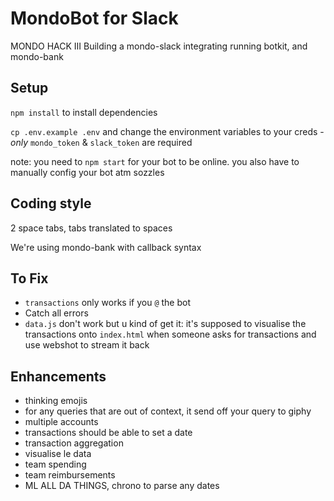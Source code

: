# MondoBot for Slack
MONDO HACK III
Building a mondo-slack integrating running botkit, and mondo-bank

## Setup
`npm install` to install dependencies

`cp .env.example .env` and change the environment variables to your creds - *only* `mondo_token` & `slack_token` are required

note: you need to `npm start` for your bot to be online. you also have to manually config your bot atm sozzles


## Coding style
2 space tabs, tabs translated to spaces

We're using mondo-bank with callback syntax

## To Fix
- `transactions` only works if you `@` the bot
- Catch all errors
- `data.js` don't work but u kind of get it: it's supposed to visualise the transactions onto `index.html` when someone asks for transactions and use webshot to stream it back

## Enhancements
- thinking emojis
- for any queries that are out of context, it send off your query to giphy
- multiple accounts
- transactions should be able to set a date
- transaction aggregation
- visualise le data
- team spending
- team reimbursements
- ML ALL DA THINGS, chrono to parse any dates